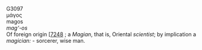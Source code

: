 <body>
  <p>G3097<br>  μάγος  <br> magos  <br><i>mag‘-os </i><br>Of foreign origin [<a href="h7248.htm">7248</a> ; a <i>Magian</i>, that is, Oriental <i>scientist</i>; by implication a <i>magician:</i> - sorcerer, wise man.<br></p>
 </body>